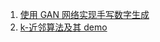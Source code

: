 1. [使用 GAN 网络实现手写数字生成](https://github.com/sudrizzz/MachineLearning/blob/main/GAN/HandWrittenDigits/main.py)
2. [k-近邻算法及其 demo](https://github.com/sudrizzz/MachineLearning/blob/main/01_kNN/kNN.ipynb)
